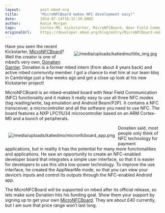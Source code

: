 ```yaml
---
layout:         post-mbed-org
title:          "MicroNFCBoard makes NFC development easy!"
date:           2014-07-14T16:15:39.000Z
author:         Katie Morgan
tags:           Cortex-M0, kickstarter, MicroNFCBoard, Near Field Communication, NFC, nxp
originalUrl:    https://developer.mbed.org/blog/entry/MicroNFCBoard-makes-NFC-development-easy/
---
```


<div style="padding: 10px; float:right">
  <p>
    <img src="https://developer.mbed.org/media/uploads/katiedmo/title_img.jpg"
    alt="/media/uploads/katiedmo/title_img.jpg" title="/media/uploads/katiedmo/title_img.jpg">
  </p>
</div>
<p>Have you seen the recent Kickstarter, <a href="https://www.kickstarter.com/projects/donatien-garnier/micronfcboard-easy-nfc-for-the-internet-of-things"
  rel="nofollow">MicroNFCBoard</a>? Well the creator is one of mbed&#x2019;s
  very own, <a href="https://mbed.org/users/donatien/">Donatien Garnier</a>.
  Donatien is a former mbed intern (from about 4 years back) and active mbed
  community member. I got a chance to met him at our team bbq in Cambridge
  just a few weeks ago and got a close up look at his new Kickstarter project!</p>
<p>MicroNFCBoard is an mbed-enabled board with Near Field Communication (NFC)
  functionality and it makes it really easy to use all three NFC modes (tag
  reading/write, tag emulation and Android Beam/P2P). It contains a NFC transceiver,
  a microcontroller and all the software you need to use NFC. The board features
  a NXP LPC11U34 microcontroller based on an ARM Cortex-M0 and a bunch of
  peripherals.</p>
<div style="padding: 10px; float:left">
  <p>
    <img src="https://developer.mbed.org/media/uploads/katiedmo/micronfcboard_app.png"
    alt="/media/uploads/katiedmo/micronfcboard_app.png" title="/media/uploads/katiedmo/micronfcboard_app.png">
  </p>
</div>
<p>Donatien said, most people only think of NFC technology for payment applications,
  but in reality it has the potential for many more functionalities and applications.
  He saw an opportunity to create an NFC-enabled developer board that integrates
  a simple user interface, so that it is easier for developers to use this
  ultra low-power technology. To improve the use interface, he created the
  AppNearMe mode, so that you can view your device&#x2019;s inputs and control
  its outputs through the NFC-enabled Android app.</p>
<p>The MicroNFCBoard will be supported on mbed after its official release,
  so lets make sure Donatien hits his funding goal. Show them your support
  by signing up to get your own <a href="https://www.kickstarter.com/projects/donatien-garnier/micronfcboard-easy-nfc-for-the-internet-of-things"
  rel="nofollow">MicroNFCBoard</a>. They are about &#xA3;40 currently, but
  I am sure that price range won&#x2019;t last long.</p>
